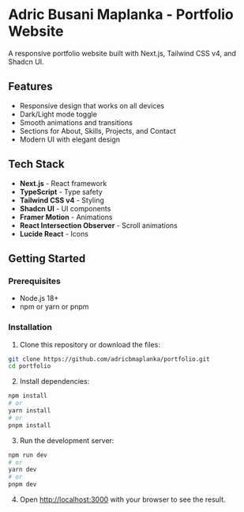 # Adric Busani Maplanka - Portfolio Website

A responsive portfolio website built with Next.js, Tailwind CSS v4, and Shadcn UI.

## Features

- Responsive design that works on all devices
- Dark/Light mode toggle
- Smooth animations and transitions
- Sections for About, Skills, Projects, and Contact
- Modern UI with elegant design

## Tech Stack

- **Next.js** - React framework
- **TypeScript** - Type safety
- **Tailwind CSS v4** - Styling
- **Shadcn UI** - UI components
- **Framer Motion** - Animations
- **React Intersection Observer** - Scroll animations
- **Lucide React** - Icons

## Getting Started

### Prerequisites

- Node.js 18+
- npm or yarn or pnpm

### Installation

1. Clone this repository or download the files:

```bash
git clone https://github.com/adricbmaplanka/portfolio.git
cd portfolio
```

2. Install dependencies:

```bash
npm install
# or
yarn install
# or
pnpm install
```

3. Run the development server:

```bash
npm run dev
# or
yarn dev
# or
pnpm dev
```

4. Open [http://localhost:3000](http://localhost:3000) with your browser to see the result.

<!-- testing -->
